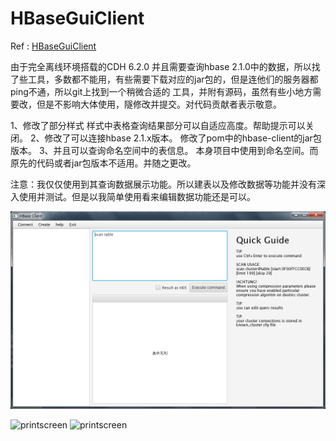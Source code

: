 # HBaseGuiClient
Ref : [HBaseGuiClient](https://github.com/tzolkincz/HBaseGuiClient)


由于完全离线环境搭载的CDH 6.2.0 并且需要查询hbase 2.1.0中的数据，所以找了些工具，多数都不能用，有些需要下载对应的jar包的，但是连他们的服务器都ping不通，所以git上找到一个稍微合适的
工具，并附有源码，虽然有些小地方需要改，但是不影响大体使用，隧修改并提交。对代码贡献者表示敬意。

1、修改了部分样式
  样式中表格查询结果部分可以自适应高度。帮助提示可以关闭。
2、修改了可以连接hbase 2.1.x版本。
  修改了pom中的hbase-client的jar包版本。
3、并且可以查询命名空间中的表信息。
  本身项目中使用到命名空间。而原先的代码或者jar包版本不适用。并随之更改。
  
注意：我仅仅使用到其查询数据展示功能。所以建表以及修改数据等功能并没有深入使用并测试。但是以我简单使用看来编辑数据功能还是可以。

![printscreen](./img/20220309110948.png)

![printscreen](./img/2022031001.bmp)
![printscreen](./img/2022031002.bmp)
